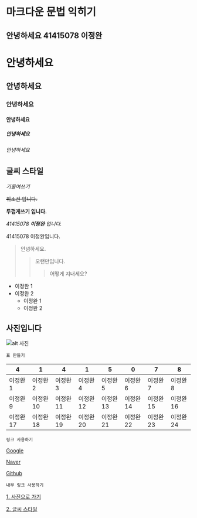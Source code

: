 마크다운 문법 익히기
===
안녕하세요 41415078 이정완
---
# 안녕하세요
## 안녕하세요
### 안녕하세요
#### 안녕하세요
##### 안녕하세요
###### 안녕하세요


## 글씨 스타일


_기울여쓰기_

~~취소선 입니다.~~

__두껍게쓰기 입니다.__

*41415078  __이정완__ 입니다.*

41415078 이정완입니다.
> 안녕하세요.
>> 오랜만입니다.
>>> 어떻게 지내세요?

* 이정완 1
* 이정완 2
    * 이정완 1
    * 이정완 2

## 사진입니다

![alt 사진](https://github.com/jinkyukim-me/markdown_ko/raw/master/img/concrete_building.jpg)


~~~
표 만들기
~~~

4|1|4|1|5|0|7|8
---|---|---|---|---|---|---|---
이정완1|이정완2|이정완3|이정완4|이정완5|이정완6|이정완7|이정완8
이정완9|이정완10|이정완11|이정완12|이정완13|이정완14|이정완15|이정완16
이정완17|이정완18|이정완19|이정완20|이정완21|이정완22|이정완23|이정완24

~~~
링크 사용하기
~~~

[Google](https://www.google.com "구글")

[Naver](http://www.naver.com "네이버")

[Github](http://www.github.com "깃허브")

~~~
내부 링크 사용하기
~~~

[1. 사진으로 가기](#사진입니다)

[2. 글씨 스타일](#글씨-스타일)